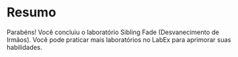 # Resumo

Parabéns! Você concluiu o laboratório Sibling Fade (Desvanecimento de Irmãos). Você pode praticar mais laboratórios no LabEx para aprimorar suas habilidades.
